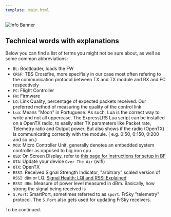 ```yaml
---
template: main.html
---
```


![Info Banner](https://github.com/ExpressLRS/ExpressLRS-Hardware/blob/master/img/information.png?raw=true)

## Technical words with explanations

Below you can find a list of terms you might not be sure about, as well as some common abbreviations:

- `BL`: Bootloader, loads the FW
- `CRSF`: TBS Crossfire, more specifialy in our case most often refering to the communication protocol between TX and TX module and RX and FC respectively
- `FC`: Flight Controller
- `FW`: Firmware
- `LQ`: Link Quality, percentage of expected packets received. Our preferred method of measuring the quality of the control link
- `Lua`: Means "Moon" in Portuguese. As such, Lua is the correct way to write and not all uppercase. The ExpressLRS Lua script can be installed on a OpenTX radio, to easily alter TX parameters like Packet rate, Telemetry ratio and Output power. But also shows if the radio (OpenTX) is communicating correctly with the module. ( e.g. 0:50, 0:150, 0:200 and so on.)
- `MCU`: Micro Controller Unit, generally denotes an embedded system controller as opposed to big iron cpu
- `OSD`: On Screen Display, refer to [this page for instructions for setup in BF](../quick-start/pre-1stflight.md#rssi-and-link-quality)
- `OTA`: Update your device `Over The Air` (wifi)
- `OTX`: OpenTX
- `RSSI`: Received Signal Strength Indicator, "arbitrary" scaled version of `RSSI dBm` or LQ. [Signal Health: LQI and RSSI Explained](../info/signal-health.md)
- `RSSI dBm`: Measure of power level measured in dBm. Basically, how strong the signal being received is
- `S.Port`: SmartPort, sometimes referred to as `sport`. FrSky "telemetry" protocol. The `S.Port` also gets used for updating FrSky receivers.

To be continued.